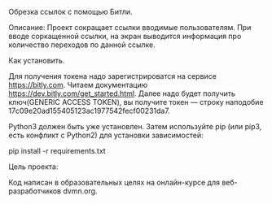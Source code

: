 Обрезка ссылок с помощью Битли.

Описание: Проект сокращает ссылки вводимые пользователям. При вводе соркащенной ссылки, на экран
выводится информация про количество переходов по данной ссылке.

Как установить.

Для получения токена надо зарегистрироватся на сервисе https://bitly.com.
Читаем документацию https://dev.bitly.com/get_started.html. Далее надо будет получить ключ(GENERIC ACCESS TOKEN),
вы получите токен — строку наподобие 17c09e20ad155405123ac1977542fecf00231da7.

Python3 должен быть уже установлен. Затем используйте pip (или pip3, есть конфликт с Python2)
для установки зависимостей:

pip install -r requirements.txt

Цель проекта:

Код написан в образовательных целях на онлайн-курсе для веб-разработчиков dvmn.org.